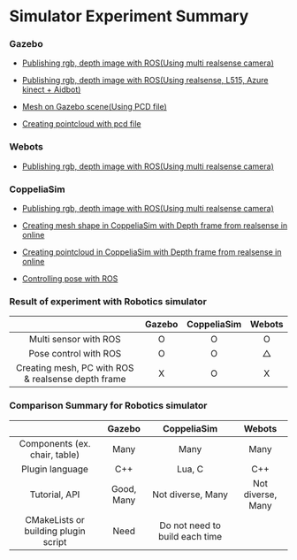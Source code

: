 # Simulator Experiment Summary

### Gazebo

  * [Publishing rgb, depth image with ROS(Using multi realsense camera)](https://github.com/SungjoonCho/gazebo_sim_multicamera)
  
  * [Publishing rgb, depth image with ROS(Using realsense, L515, Azure kinect + Aidbot)](https://github.com/SungjoonCho/gazebo_sim_multicamera_complete)
  
  * [Mesh on Gazebo scene(Using PCD file)](https://github.com/SungjoonCho/mesh_on_gazebo)
  
  * [Creating pointcloud with pcd file](https://github.com/SungjoonCho/Pointcloud_PcdFile-on-Gazebo)
 
### Webots

  * [Publishing rgb, depth image with ROS(Using multi realsense camera)](https://github.com/SungjoonCho/Webots_multiCamera)

### CoppeliaSim

  * [Publishing rgb, depth image with ROS(Using multi realsense camera)](https://github.com/SungjoonCho/CoppeliaSim_multiRGBD)

  * [Creating mesh shape in CoppeliaSim with Depth frame from realsense in online](https://github.com/SungjoonCho/CoppeliaSim_DepthFrame)
  
  * [Creating pointcloud in CoppeliaSim with Depth frame from realsense in online](https://github.com/SungjoonCho/CoppeliaSim_DepthFrame)
  
  * [Controlling pose with ROS](https://github.com/SungjoonCho/CoppeliaSim_poseControl)
  
 
 ### Result of experiment with Robotics simulator

|  | Gazebo | CoppeliaSim | Webots | 
| :----: | :----: | :----: | :----: | 
| Multi sensor with ROS | O | O | O | 
| Pose control with ROS | O | O | △| 
| Creating mesh, PC with ROS & realsense depth frame | X | O | X | 


### Comparison Summary for Robotics simulator

|  | Gazebo | CoppeliaSim | Webots | 
| :----: | :----: | :----: | :----: | 
| Components (ex. chair, table) | Many | Many | Many | 
| Plugin language | C++ | Lua, C | C++ | 
| Tutorial, API | Good, Many | Not diverse, Many | Not diverse, Many | 
| CMakeLists or building plugin script | Need | Do not need to build each time | | 

